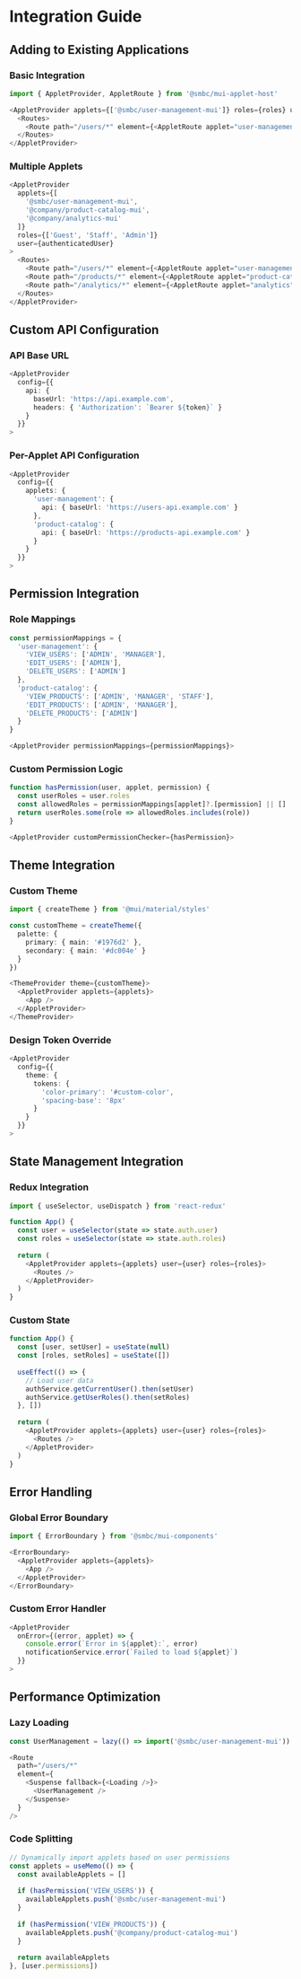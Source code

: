 # Integration Guide

## Adding to Existing Applications

### Basic Integration

```typescript
import { AppletProvider, AppletRoute } from '@smbc/mui-applet-host'

<AppletProvider applets={['@smbc/user-management-mui']} roles={roles} user={user}>
  <Routes>
    <Route path="/users/*" element={<AppletRoute applet="user-management" />} />
  </Routes>
</AppletProvider>
```

### Multiple Applets

```typescript
<AppletProvider
  applets={[
    '@smbc/user-management-mui',
    '@company/product-catalog-mui',
    '@company/analytics-mui'
  ]}
  roles={['Guest', 'Staff', 'Admin']}
  user={authenticatedUser}
>
  <Routes>
    <Route path="/users/*" element={<AppletRoute applet="user-management" />} />
    <Route path="/products/*" element={<AppletRoute applet="product-catalog" />} />
    <Route path="/analytics/*" element={<AppletRoute applet="analytics" />} />
  </Routes>
</AppletProvider>
```

## Custom API Configuration

### API Base URL

```typescript
<AppletProvider
  config={{
    api: {
      baseUrl: 'https://api.example.com',
      headers: { 'Authorization': `Bearer ${token}` }
    }
  }}
>
```

### Per-Applet API Configuration

```typescript
<AppletProvider
  config={{
    applets: {
      'user-management': {
        api: { baseUrl: 'https://users-api.example.com' }
      },
      'product-catalog': {
        api: { baseUrl: 'https://products-api.example.com' }
      }
    }
  }}
>
```

## Permission Integration

### Role Mappings

```typescript
const permissionMappings = {
  'user-management': {
    'VIEW_USERS': ['ADMIN', 'MANAGER'],
    'EDIT_USERS': ['ADMIN'],
    'DELETE_USERS': ['ADMIN']
  },
  'product-catalog': {
    'VIEW_PRODUCTS': ['ADMIN', 'MANAGER', 'STAFF'],
    'EDIT_PRODUCTS': ['ADMIN', 'MANAGER'],
    'DELETE_PRODUCTS': ['ADMIN']
  }
}

<AppletProvider permissionMappings={permissionMappings}>
```

### Custom Permission Logic

```typescript
function hasPermission(user, applet, permission) {
  const userRoles = user.roles
  const allowedRoles = permissionMappings[applet]?.[permission] || []
  return userRoles.some(role => allowedRoles.includes(role))
}

<AppletProvider customPermissionChecker={hasPermission}>
```

## Theme Integration

### Custom Theme

```typescript
import { createTheme } from '@mui/material/styles'

const customTheme = createTheme({
  palette: {
    primary: { main: '#1976d2' },
    secondary: { main: '#dc004e' }
  }
})

<ThemeProvider theme={customTheme}>
  <AppletProvider applets={applets}>
    <App />
  </AppletProvider>
</ThemeProvider>
```

### Design Token Override

```typescript
<AppletProvider
  config={{
    theme: {
      tokens: {
        'color-primary': '#custom-color',
        'spacing-base': '8px'
      }
    }
  }}
>
```

## State Management Integration

### Redux Integration

```typescript
import { useSelector, useDispatch } from 'react-redux'

function App() {
  const user = useSelector(state => state.auth.user)
  const roles = useSelector(state => state.auth.roles)
  
  return (
    <AppletProvider applets={applets} user={user} roles={roles}>
      <Routes />
    </AppletProvider>
  )
}
```

### Custom State

```typescript
function App() {
  const [user, setUser] = useState(null)
  const [roles, setRoles] = useState([])
  
  useEffect(() => {
    // Load user data
    authService.getCurrentUser().then(setUser)
    authService.getUserRoles().then(setRoles)
  }, [])
  
  return (
    <AppletProvider applets={applets} user={user} roles={roles}>
      <Routes />
    </AppletProvider>
  )
}
```

## Error Handling

### Global Error Boundary

```typescript
import { ErrorBoundary } from '@smbc/mui-components'

<ErrorBoundary>
  <AppletProvider applets={applets}>
    <App />
  </AppletProvider>
</ErrorBoundary>
```

### Custom Error Handler

```typescript
<AppletProvider
  onError={(error, applet) => {
    console.error(`Error in ${applet}:`, error)
    notificationService.error(`Failed to load ${applet}`)
  }}
>
```

## Performance Optimization

### Lazy Loading

```typescript
const UserManagement = lazy(() => import('@smbc/user-management-mui'))

<Route 
  path="/users/*" 
  element={
    <Suspense fallback={<Loading />}>
      <UserManagement />
    </Suspense>
  } 
/>
```

### Code Splitting

```typescript
// Dynamically import applets based on user permissions
const applets = useMemo(() => {
  const availableApplets = []
  
  if (hasPermission('VIEW_USERS')) {
    availableApplets.push('@smbc/user-management-mui')
  }
  
  if (hasPermission('VIEW_PRODUCTS')) {
    availableApplets.push('@company/product-catalog-mui')
  }
  
  return availableApplets
}, [user.permissions])
```